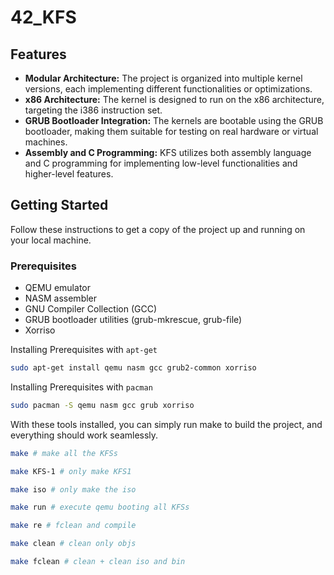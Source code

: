 # 42_KFS

## Features
- **Modular Architecture:** The project is organized into multiple kernel versions, each implementing different functionalities or optimizations.
- **x86 Architecture:** The kernel is designed to run on the x86 architecture, targeting the i386 instruction set.
- **GRUB Bootloader Integration:** The kernels are bootable using the GRUB bootloader, making them suitable for testing on real hardware or virtual machines.
- **Assembly and C Programming:** KFS utilizes both assembly language and C programming for implementing low-level functionalities and higher-level features.

## Getting Started
Follow these instructions to get a copy of the project up and running on your local machine.

### Prerequisites
- QEMU emulator
- NASM assembler
- GNU Compiler Collection (GCC)
- GRUB bootloader utilities (grub-mkrescue, grub-file)
- Xorriso

Installing Prerequisites with `apt-get`
```bash
sudo apt-get install qemu nasm gcc grub2-common xorriso
```

Installing Prerequisites with `pacman`
```bash
sudo pacman -S qemu nasm gcc grub xorriso
```

With these tools installed, you can simply run make to build the project, and everything should work seamlessly.

```bash
make # make all the KFSs

make KFS-1 # only make KFS1

make iso # only make the iso

make run # execute qemu booting all KFSs

make re # fclean and compile

make clean # clean only objs

make fclean # clean + clean iso and bin
```